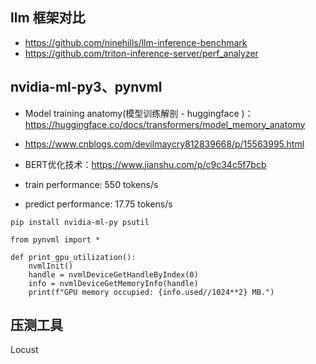 


## llm 框架对比


- https://github.com/ninehills/llm-inference-benchmark
- https://github.com/triton-inference-server/perf_analyzer




## nvidia-ml-py3、pynvml

- Model training anatomy(模型训练解剖 - huggingface )：https://huggingface.co/docs/transformers/model_memory_anatomy
- https://www.cnblogs.com/devilmaycry812839668/p/15563995.html
- BERT优化技术：https://www.jianshu.com/p/c9c34c5f7bcb



- train performance: 550 tokens/s
- predict performance: 17.75 tokens/s




```
pip install nvidia-ml-py psutil
```



```
from pynvml import *

def print_gpu_utilization():
    nvmlInit()
    handle = nvmlDeviceGetHandleByIndex(0)
    info = nvmlDeviceGetMemoryInfo(handle)
    print(f"GPU memory occupied: {info.used//1024**2} MB.")

```


## 压测工具

Locust



